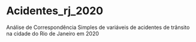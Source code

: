 # Acidentes_rj_2020
Análise de Correspondência Simples de variáveis de acidentes de trânsito na cidade do Rio de Janeiro em 2020
